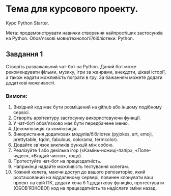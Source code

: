 # Тема для курсового проекту. 

Курс Python Starter. 

Мета: продемонструвати навички створення найпростіших застосунків на Python. Обов'язкові мови/технології/бібліотеки: Python.

## Завдання 1 

Створіть разважальний чат-бот на Python. Даний бот може рекомендувати фільми, музику, ігри за жанрами, анекдоти, цікаві історії, а також надати можливість пограти в гру. За бажанням можете додати додаткові можливості.

### Вимоги:
1. Вихідний код має бути розміщений на github або іншому подібному сервісі.
2. Створіть архітектуру застосунку використовуючи функції.
3. У чат-боті обов'язково має бути передбачене меню.
4. Декомпозиція та композиція.
5. Використання додаткових модулів/бібліотек (pyjokes, art, emoji, prettytable, tqdm, fabulous, colorama, termcolor).
6. Додайте зв'язок викликів функцій між собою.
7. Реалізуйте 1 або декілька ігор («Камінь-ножиці-папір», «Поле-чудес», «Вгадай число», тощо).
8. Протестуйте чат-бот на працездатність.
9. Наприкінці надайте можливість тестування колегам.
10. Кожний колега, маючи доступ до вашого репозиторію, який розташований на віддаленому сервері, повинен клонувати ваш проект на свій ПК, додати хоча б 1 додаткову функцію, протестувати (ОБОВ’ЯЗКОВО!) код на працездатність та надіслати зміни назад.
